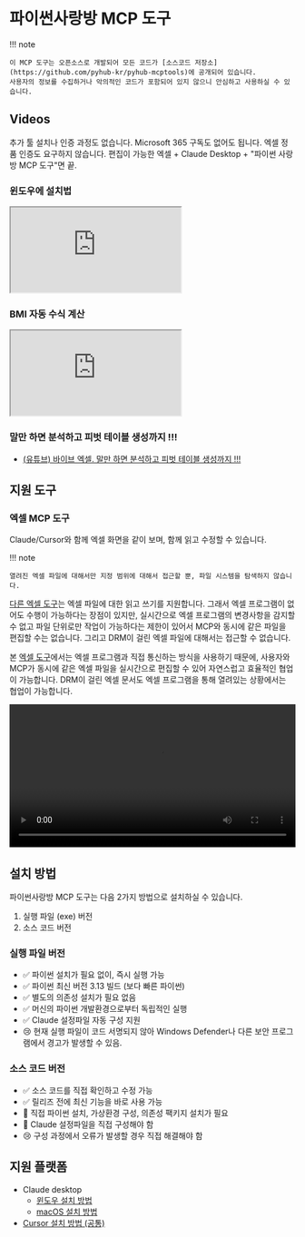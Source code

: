 # 파이썬사랑방 MCP 도구

!!! note

    이 MCP 도구는 오픈소스로 개발되어 모든 코드가 [소스코드 저장소](https://github.com/pyhub-kr/pyhub-mcptools)에 공개되어 있습니다.
    사용자의 정보를 수집하거나 악의적인 코드가 포함되어 있지 않으니 안심하고 사용하실 수 있습니다.

## Videos

추가 툴 설치나 인증 과정도 없습니다. Microsoft 365 구독도 없어도 됩니다.
엑셀 정품 인증도 요구하지 않습니다. 편집이 가능한 엑셀 + Claude Desktop + "파이썬 사랑방 MCP 도구"면 끝.

### 윈도우에 설치법

<div class="video-container" style="margin-bottom: 1em;">
    <iframe src="https://www.youtube.com/embed/MfPBhVPGz_4?si=zXk_m7HhIKCHeYmX" allowfullscreen></iframe>
</div>

### BMI 자동 수식 계산

<div class="video-container">
    <iframe src="https://www.youtube.com/embed/MFBKm2c5iV8?si=0rdeXP3pXpjx43Js" allowfullscreen></iframe>
</div>

### 말만 하면 분석하고 피벗 테이블 생성까지 !!!

+ [(유튜브) 바이브 엑셀. 말만 하면 분석하고 피벗 테이블 생성까지 !!!](https://youtu.be/DVNed8V05rk)


## 지원 도구

### 엑셀 MCP 도구

Claude/Cursor와 함께 엑셀 화면을 같이 보며, 함께 읽고 수정할 수 있습니다.

!!! note

    열려진 엑셀 파일에 대해서만 지정 범위에 대해서 접근할 뿐, 파일 시스템을 탐색하지 않습니다.

[다른 엑셀 도구](https://github.com/negokaz/excel-mcp-server)는 엑셀 파일에 대한 읽고 쓰기를 지원합니다.
그래서 엑셀 프로그램이 없어도 수행이 가능하다는 장점이 있지만, 실시간으로 엑셀 프로그램의 변경사항을 감지할 수 없고
파일 단위로만 작업이 가능하다는 제한이 있어서 MCP와 동시에 같은 파일을 편집할 수는 없습니다.
그리고 DRM이 걸린 엑셀 파일에 대해서는 접근할 수 없습니다.

본 [엑셀 도구](./mcptools/excel/index.md)에서는 엑셀 프로그램과 직접 통신하는 방식을 사용하기 때문에,
사용자와 MCP가 동시에 같은 엑셀 파일을 실시간으로 편집할 수 있어 자연스럽고 효율적인 협업이 가능합니다.
DRM이 걸린 엑셀 문서도 엑셀 프로그램을 통해 열려있는 상황에서는 협업이 가능합니다.

<video width="100%" controls>
    <source src="./mcptools/excel/assets/pyhub.mcptools-v0.4.6.mp4" type="video/mp4">
</video>

## 설치 방법

파이썬사랑방 MCP 도구는 다음 2가지 방법으로 설치하실 수 있습니다.

1. 실행 파일 (exe) 버전
2. 소스 코드 버전

### 실행 파일 버전

+ ✅ 파이썬 설치가 필요 없이, 즉시 실행 가능
+ ✅ 파이썬 최신 버전 3.13 빌드 (보다 빠른 파이썬)
+ ✅ 별도의 의존성 설치가 필요 없음
+ ✅ 머신의 파이썬 개발환경으로부터 독립적인 실행
+ ✅ Claude 설정파일 자동 구성 지원
+ 😢 현재 실행 파일이 코드 서명되지 않아 Windows Defender나 다른 보안 프로그램에서 경고가 발생할 수 있음.

### 소스 코드 버전

+ ✅ 소스 코드를 직접 확인하고 수정 가능
+ ✅ 릴리즈 전에 최신 기능을 바로 사용 가능
+ 🤔 직접 파이썬 설치, 가상환경 구성, 의존성 팩키지 설치가 필요
+ 🤔 Claude 설정파일을 직접 구성해야 함
+ 😢 구성 과정에서 오류가 발생할 경우 직접 해결해야 함

## 지원 플랫폼

+ Claude desktop
    - [윈도우 설치 방법](./setup/windows/index.md)
    - [macOS 설치 방법](./setup/macos/index.md)
+ [Cursor 설치 방법 (공통)](./setup/cursor/index.md)

